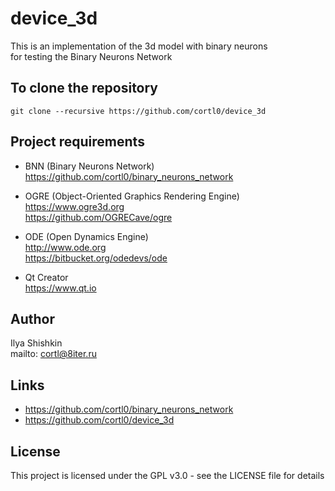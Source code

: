 # device_3d
This is an implementation of the 3d model with binary neurons  
for testing the Binary Neurons Network  

## To clone the repository
```
git clone --recursive https://github.com/cortl0/device_3d
```

## Project requirements
- BNN (Binary Neurons Network)  
https://github.com/cortl0/binary_neurons_network

- OGRE (Object-Oriented Graphics Rendering Engine)  
https://www.ogre3d.org  
https://github.com/OGRECave/ogre

- ODE (Open Dynamics Engine)  
http://www.ode.org  
https://bitbucket.org/odedevs/ode

- Qt Creator  
https://www.qt.io

## Author
Ilya Shishkin  
mailto: cortl@8iter.ru

## Links
- https://github.com/cortl0/binary_neurons_network  
- https://github.com/cortl0/device_3d

## License
This project is licensed under the GPL v3.0 - see the LICENSE file for details

